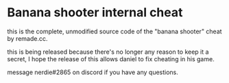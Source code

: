 # Banana shooter internal cheat

this is the complete, unmodified source code of the "banana shooter" cheat by remade.cc. 

this is being released because there's no longer any reason to keep it a secret, I hope the release of this allows daniel to fix cheating in his game.

message nerdie#2865 on discord if you have any questions.
